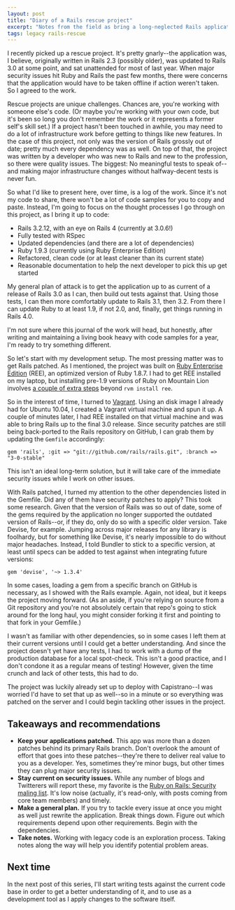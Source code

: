 ```yaml
---
layout: post
title: "Diary of a Rails rescue project"
excerpt: "Notes from the field as bring a long-neglected Rails application up to speed."
tags: legacy rails-rescue
---
```


I recently picked up a rescue project. It's pretty gnarly--the application was, I believe, originally written in Rails 2.3 (possibly older), was updated to Rails 3.0 at some point, and sat unattended for most of last year. When major security issues hit Ruby and Rails the past few months, there were concerns that the application would have to be taken offline if action weren't taken. So I agreed to the work.

Rescue projects are unique challenges. Chances are, you're working with someone else's code. (Or maybe you're working with your own code, but it's been so long you don't remember the work or it represents a former self's skill set.) If a project hasn't been touched in awhile, you may need to do a lot of infrastructure work before getting to things like new features. In the case of this project, not only was the version of Rails grossly out of date; pretty much every dependency was as well. On top of that, the project was written by a developer who was new to Rails and new to the profession, so there were quality issues. The biggest: No meaningful tests to speak of--and making major infrastructure changes without halfway-decent tests is never fun.

So what I'd like to present here, over time, is a log of the work. Since it's not my code to share, there won't be a lot of code samples for you to copy and paste. Instead, I'm going to focus on the thought processes I go through on this project, as I bring it up to code:

- Rails 3.2.12, with an eye on Rails 4 (currently at 3.0.6!)
- Fully tested with RSpec
- Updated dependencies (and there are a lot of dependencies)
- Ruby 1.9.3 (currently using Ruby Enterprise Edition)
- Refactored, clean code (or at least cleaner than its current state)
- Reasonable documentation to help the next developer to pick this up get started

My general plan of attack is to get the application up to as current of a release of Rails 3.0 as I can, then build out tests against that. Using those tests, I can then more comfortably update to Rails 3.1, then 3.2. From there I can update Ruby to at least 1.9, if not 2.0, and, finally, get things running in Rails 4.0.

I'm not sure where this journal of the work will head, but honestly, after writing and maintaining a living book heavy with code samples for a year, I'm ready to try something different.

So let's start with my development setup. The most pressing matter was to get Rails patched. As I mentioned, the project was built on [Ruby Enterprise Edition](http://www.rubyenterpriseedition.com) (REE), an optimized version of Ruby 1.8.7. I had to get REE installed on my laptop, but installing pre-1.9 versions of Ruby on Mountain Lion involves [a couple of extra steps](https://coderwall.com/p/fywjrw) beyond `rvm install ree`.

So in the interest of time, I turned to [Vagrant](http://www.vagrantup.com). Using an disk image I already had for Ubuntu 10.04, I created a Vagrant virtual machine and spun it up. A couple of minutes later, I had REE installed on that virtual machine and was able to bring Rails up to the final 3.0 release. Since security patches are still being back-ported to the Rails repository on GitHub, I can grab them by updating the `Gemfile` accordingly:

    gem 'rails', :git => "git://github.com/rails/rails.git", :branch => "3-0-stable"

This isn't an ideal long-term solution, but it will take care of the immediate security issues while I work on other issues.

With Rails patched, I turned my attention to the other dependencies listed in the Gemfile. Did any of them have security patches to apply? This took some research. Given that the version of Rails was so out of date, some of the gems required by the application no longer supported the outdated version of Rails--or, if they do, only do so with a specific older version. Take Devise, for example. Jumping across major releases for any library is foolhardy, but for something like Devise, it's nearly impossible to do without major headaches. Instead, I told Bundler to stick to a specific version, at least until specs can be added to test against when integrating future versions:

    gem 'devise', '~> 1.3.4'

In some cases, loading a gem from a specific branch on GitHub is necessary, as I showed with the Rails example. Again, not ideal, but it keeps the project moving forward. (As an aside, if you're relying on source from a Git repository and you're not absolutely certain that repo's going to stick around for the long haul, you might consider forking it first and pointing to that fork in your Gemfile.)

I wasn't as familiar with other dependencies, so in some cases I left them at their current versions until I could get a better understanding. And since the project doesn't yet have any tests, I had to work with a dump of the production database for a local spot-check. This isn't a good practice, and I don't condone it as a regular means of testing! However, given the time crunch and lack of other tests, this had to do.

The project was luckily already set up to deploy with Capistrano--I was worried I'd have to set that up as well--so in a minute or so everything was patched on the server and I could begin tackling other issues in the project.

## Takeaways and recommendations

- **Keep your applications patched.** This app was more than a dozen patches behind its primary Rails branch. Don't overlook the amount of effort that goes into these patches--they're there to deliver real value to you as a developer. Yes, sometimes they're minor bugs, but other times they can plug major security issues.
- **Stay current on security issues.** While any number of blogs and Twitterers will report these, my favorite is the [Ruby on Rails: Security maling list](https://groups.google.com/forum/?fromgroups#!forum/rubyonrails-security). It's low noise (actually, it's read-only, with posts coming from core team members) and timely.
- **Make a general plan.** If you try to tackle every issue at once you might as well just rewrite the application. Break things down. Figure out which requirements depend upon other requirements. Begin with the dependencies.
- **Take notes.** Working with legacy code is an exploration process. Taking notes along the way will help you identify potential problem areas.

## Next time

In the next post of this series, I'll start writing tests against the current code base in order to get a better understanding of it, and to use as a development tool as I apply changes to the software itself.